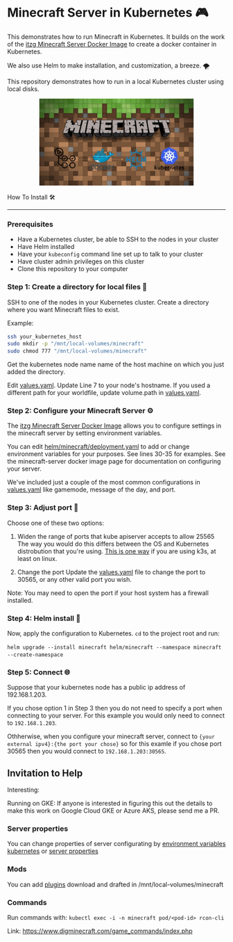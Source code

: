 Minecraft Server in Kubernetes 🎮
==============

This demonstrates how to run Minecraft in Kubernetes. It builds on the work of 
the [itzg Minecraft Server Docker Image](https://hub.docker.com/r/itzg/minecraft-server/) 
to create a docker container in Kubernetes.

We also use Helm to make installation, and customization, a breeze. 🌪️

This repository demonstrates how to run in a local Kubernetes cluster using
local disks. 

<!-- ![header](./assets/header.jpg) -->
<div style="text-align: center;">
    <img src="./assets/header.jpg" alt="Image" height="200">
</div>

How To Install 🛠️

------

### Prerequisites 
* Have a Kubernetes cluster, be able to SSH to the nodes in your cluster
* Have Helm installed
* Have your `kubeconfig` command line set up to talk to your cluster
* Have cluster admin privileges on this cluster
* Clone this repository to your computer

### Step 1: Create a directory for local files 📁

SSH to one of the nodes in your Kubernetes cluster. Create a directory where you want Minecraft files to exist.

Example:

```bash
ssh your_kubernetes_host
sudo mkdir -p "/mnt/local-volumes/minecraft"
sudo chmod 777 "/mnt/local-volumes/minecraft"
```

Get the kubernetes node name name of the host machine
on which you just added the directory.

Edit [values.yaml](helm/minecraft/values.yaml#L7). Update Line 7 to your node's hostname.
If you used a different path for your worldfile, update volume.path in [values.yaml](helm/minecraft/values.yaml#L17).

### Step 2: Configure your Minecraft Server ⚙️

The [itzg Minecraft Server Docker Image](https://hub.docker.com/r/itzg/minecraft-server/) 
allows you to configure settings in the minecraft
server by setting environment variables. 

You can edit [helm/minecraft/deployment.yaml](helm/minecraft/templates/deployment.yaml#L1) to add or
change environment variables for your purposes. See lines 30-35 for examples. See the minecraft-server docker image page for documentation on configuring your server.

We've included just a couple of the most common configurations in [values.yaml](helm/minecraft/values.yaml#L10) like gamemode, message of the day, and port.

### Step 3: Adjust port 🔧

Choose one of these two options:

1. Widen the range of ports that kube apiserver accepts to allow 25565
The way you would do this differs between the OS and Kubernetes distrobution that you're using.
[This is one way](https://github.com/k3s-io/k3s/issues/444#issuecomment-751653917) if you are using k3s, at least on linux.

2. Change the port
Update the [values.yaml](helm/minecraft/values.yaml) file to change the port to 30565, or any other valid port you wish.

Note: You may need to open the port if your host system has a firewall installed.

### Step 4: Helm install 🚀

Now, apply the configuration to Kubernetes. `cd` to the project root and run:

`helm upgrade --install minecraft helm/minecraft --namespace minecraft --create-namespace`


### Step 5: Connect 🌐

Suppose that your kubernetes node has a public ip address of 192.168.1.203.

If you chose option 1 in Step 3 then you do not need to specify a port when connecting to your server. For this example you would only need to connect to `192.168.1.203`.

Othherwise, when you configure your minecraft server, connect to `{your external ipv4}:{the port your chose}` so for this examle if you chose port 30565 then you would connect to `192.168.1.203:30565`.


Invitation to Help
------

Interesting: 

Running on GKE: If anyone is interested in figuring this out the details to make this work
on Google Cloud GKE or Azure AKS, please send me a PR.

### Server properties
You can change properties of server configurating by [environment variables kubernetes](https://docker-minecraft-server.readthedocs.io/en/latest/variables) or [server properties](https://docker-minecraft-server.readthedocs.io/en/latest/variables)

### Mods
You can add [plugins](https://dev.bukkit.org/) download and drafted in /mnt/local-volumes/minecraft

### Commands
Run commands with: `kubectl exec -i -n minecraft pod/<pod-id> rcon-cli`

Link: https://www.digminecraft.com/game_commands/index.php
